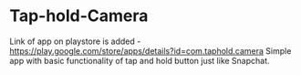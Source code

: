# Tap-hold-Camera
Link of app on playstore is added - https://play.google.com/store/apps/details?id=com.taphold.camera
Simple app with basic functionality of tap and hold button just like Snapchat.
